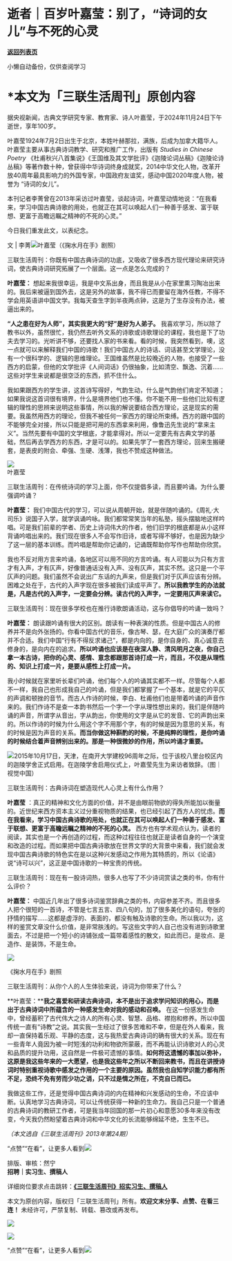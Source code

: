 # 逝者｜百岁叶嘉莹：别了，“诗词的女儿”与不死的心灵

[**返回列表页**](/gzh/三联生活周刊)

小懒自动备份，仅供查阅学习

# ***本文为「三联生活周刊」原创内容**

  
  

据央视新闻，古典文学研究专家、教育家、诗人叶嘉莹，于2024年11月24日下午逝世，享年100岁。

  

叶嘉莹1924年7月2日出生于北京，本姓叶赫那拉，满族，后成为加拿大籍华人。叶嘉莹主要从事古典诗词教学、研究和推广工作，出版有 _Studies in
Chinese Poetry_
《杜甫秋兴八首集说》《王国维及其文学批评》《迦陵论词丛稿》《迦陵论诗丛稿》等著作数十种，曾获得中华诗词终身成就奖，2014中华文化人物，改革开放40周年最具影响力的外国专家，中国政府友谊奖，感动中国2020年度人物，被誉为
“诗词的女儿”。

  

本刊记者李菁曾在2013年采访过叶嘉莹，谈起诗词，叶嘉莹动情地说：“在我看来，学习中国古典诗歌的用处，也就正在其可以唤起人们一种善于感发、富于联想、更富于高瞻远瞩之精神的不死的心灵。”

  

今日我们重发此文，以表纪念。

  
  
文 | 李菁![](https://mmbiz.qpic.cn/mmbiz_png/c2Sib3Mp7pONq2xOMqlEmkv40N4RXJxDaXpjjmj0ZeFrZia9xubRuZhyvTPtjIO2Niaf71rkjicicjvJUfibic0AzwkRA/640?wx_fmt=png&from;=appmsg)叶嘉莹（《掬水月在手》剧照）

三联生活周刊：你既有中国古典诗词的功底，又吸收了很多西方现代理论来研究诗词，使古典诗词研究拓展了一个层面。这一点是怎么完成的？

**叶嘉莹：**
想起来我很幸运，我是中文系出身，而且我是从小在家里熏习陶冶出来的。我后来被逼到国外去，这是另外的故事，我不得已而要留在海外任教，不得不学会用英语讲中国文学。我每天查生字到半夜两点钟，这是为了生存没有办法，被逼出来的。

**“人之患在好为人师”，其实我更大的“好”是好为人弟子。**
我喜欢学习，所以除了教书以外，虽然很忙，我仍然去听外文系的诗歌或诗歌理论的课程，我也是下了功夫去学习的。光听讲不够，还要找人家的书来看。看的时候，我突然看到，噢，这一点就可以来解释我们中国的诗歌！我们中国古人的诗话、词话甚至文学理论，没有一个很科学的、逻辑的思维理论。王国维虽然是比较晚近的人物，也接受了一些西方的启蒙，但他的文学批评《人间词话》仍很抽象，比如清空、飘逸、沉着……这些对学生来说都是很空泛的东西，抓不住什么。

我如果跟西方的学生讲，这首诗写得好，气韵生动，什么是气韵他们肯定不知道；如果我说这首词很有境界，什么是境界他们也不懂。你不能不用一些他们比较有逻辑的理性的思辨来说明这些事情，所以我的解说要结合西方理论，这是现实的需要。我虽然用西方的理论，但我不被任何一家西方的理论所束缚。西方的跟中国的不能够完全对接，所以只能是把可用的东西拿来利用，像鲁迅先生说的“拿来主义”。当然先要有中国的文学根底，才能拿得对。所以一定要先有古典文学的基础，然后再去学西方的东西，才是可以的。如果先学了一套西方理论，回来生搬硬套，是表皮的附会、牵强、生硬、浅薄，我也不赞成这种做法。

![](https://mmbiz.qpic.cn/mmbiz_jpg/c2Sib3Mp7pONq2xOMqlEmkv40N4RXJxDajtCXeog0aHxqnlqD83VBRyKMS3QQr8zhVgSiaG530okj79O98l8hb3g/640?wx_fmt=jpeg&from;=appmsg)  
叶嘉莹

三联生活周刊：在传统诗词的学习上面，你不仅提倡多读，而且要吟诵。为什么要强调吟诵？

**叶嘉莹：**
我们中国古代的学习，可以说从周朝开始，就是伴随吟诵的。《周礼·大司乐》说国子入学，就学讽诵吟咏。我们都常常笑当年的私塾，摇头摆脑地这样吟唱。可是我们前辈的学者、历史上诗词伟大的作者，他们旧学的根底都是从小这样背诵吟唱出来的。我们现在很多人不会写作旧诗，或者写得不够好，也是因为缺少了这一层的基本训练。而吟唱是帮助你记诵的，记诵既帮助你写作也帮助你欣赏。

我也不反对用方言来吟诵，各地区可以用不同的方言吟诵。有人可能以为只有方言才有入声，才有仄声，好像普通话没有入声、没有仄声，其实不然。这只是一个平仄声的问题。我们虽然不会说出广东话的九声来，但是我们对于仄声应该有分辨。困难之处在于，古代的入声字现在很多被我们读成平声了。**所以我教学生的办法就是，凡是古代的入声字，一定要会分辨。读古代的入声字，一定要用仄声来读它。**

三联生活周刊：现在很多学校也在推行诗歌朗诵活动，这与你倡导的吟诵一致吗？

**叶嘉莹：**
朗读跟吟诵有很大的区别。朗读有一种表演的性质。但是中国古人的修养并不是向外张扬的。你看中国古代的音乐，像古琴、瑟，在大庭广众的演奏厅都并不合适。我们中国“行有不得反求诸己”，都是内向的，是你自身的、真心诚意去修身的，是向内在的追求。**所以吟诵也应该是在夜深人静、清风明月之夜，你自己拿一本古诗，把你的心灵、感情、意念都跟那首诗打成一片，而且，不仅是从理性的、知识上打成一片，是要从感性上打成一片。**

我小时候就在家里听长辈们吟诵，他们每个人的吟诵其实都不一样。尽管每个人都不一样，我自己也形成我自己的吟诵，但是我们都掌握了一个基本，就是它的平仄的声调和顿挫的音节。而古人作诗的时候，李白、杜甫他们也是带着吟诵的声音作来的。我们作诗不是查一本韵书然后一个字一个字从理性想出来的，我们是伴随吟诵的声音，所谓字从音出，字从韵出，你使用的文字是从它的发音、它的声韵出来的。所以作诗的时候为什么用这个字不用那个字，有的时候是因为意思的关系，有的时候是因为声音的关系。**而当你做这种斟酌的时候，不是纯粹的理性，是你吟诵的时候结合着声音辨别出来的。那是一种很微妙的作用，所以吟诵才重要。**

![](https://mmbiz.qpic.cn/mmbiz_jpg/c2Sib3Mp7pONq2xOMqlEmkv40N4RXJxDaogjvnOGkaS8HtfUBYew6uTPg5pFp57O2zrBqzzSDKiblXR8h6UgS3Tg/640?wx_fmt=jpeg&from;=appmsg)2015年10月17日，天津，在南开大学建校96周年之际，位于该校八里台校区内的迦陵学舍正式启用。在迦陵学舍启用仪式上，叶嘉莹先生为来访者致辞。（图｜视觉中国）

三联生活周刊：古典诗词在塑造现代人心灵上有什么作用？

**叶嘉莹**
：真正的精神和文化方面的价值，并不是由眼前物欲的得失所能加以衡量的。近世纪来西方资本主义过分重视物质的结果，也已经引起了西方人的忧虑。**而在我看来，学习中国古典诗歌的用处，也就正在其可以唤起人们一种善于感发、富于联想、更富于高瞻远瞩之精神的不死的心灵。**
西方也有学术观点认为，读者的阅读，其实也是一个再创造的过程，而这种过程往往也就正是读者自身的一个演变和改造的过程。而如果把中国古典诗歌放在世界文学的大背景中来看，我们就会发现中国古典诗歌的特色实在是以这种兴发感动之作用为其特质的，所以《论语》说“诗可以兴”，这正是中国诗歌的一种宝贵的传统。

三联生活周刊：现在有一股诗词热，很多人也写了不少诗词赏读之类的书，你有什么评价？

**叶嘉莹：**
中国近几年出了很多诗词鉴赏辞典之类的书，内容参差不齐。而且很多人把个很短的一首诗，不管是七言五言、四八句的，加了很多美化的语句，夸张的抒情的描写……这都是虚浮的、表面的，都没有触及诗歌的生命。所以我以为，这样的鉴赏文章没什么价值，是非常肤浅的。写这些文字的人自己也没有进到诗歌里面去，不过是把一个短小的诗铺张成一篇带着感性的散文，如此而已，是妆点、是造作、是装饰，不是生命。

![](https://mmbiz.qpic.cn/mmbiz_png/c2Sib3Mp7pONq2xOMqlEmkv40N4RXJxDaw5mnRtsFKXe7wvVLPUTbhW8FUVrkBO52bB5Wn3CwyXsdpIiaytUhPvw/640?wx_fmt=png&from;=appmsg)

《掬水月在手》剧照

三联生活周刊：从你个人的人生体验来说，诗词为你带来了什么？

**叶嘉莹：****我之喜爱和研读古典诗词，本不是出于追求学问知识的用心，而是出于古典诗词中所蕴含的一种感发生命对我的感动和召唤。**
在这一份感发生命中，曾经蓄积了古代伟大之诗人的所有心灵、智慧、品格、襟抱和修养。所以中国传统一直有“诗教”之说。其实我一生经过了很多苦难和不幸，但是在外人看来，我却一直保持着乐观、平静的态度，这与我热爱古典诗词的确有很大的关系。现在有一些青年人竟因为被一时短浅的功利和物欲所蒙蔽，而不再能认识诗歌对人的心灵和品质的提升功用，这自然是一件极可遗憾的事情。**如何将这遗憾的事加以弥补，这原是我这些年来的一大愿望，也是我这些年之所以不断回来教书，而且在讲授诗词时特别重视诗歌中感发之作用的一个主要的原因。虽然我也自知学识能力都有所不足，恐终不免有劳而少功之诮，只不过是情之所在，不克自已而已。**

我做这些工作，还是觉得中国古典诗词的内在精神和兴发感动的生命，不应该中断。认真地学习古典诗词，可以让传统获得一种新的生命力。我自己只是一个普通的古典诗词的教研工作者，可是我当年回国的那一片初心和意愿30多年来没有改变，今天我仍然盼望着古典诗词和中华文化的长流能够绵延不绝，生生不已。

 _（本文选自《三联生活周刊》2013年第24期）_  

“点赞”“在看”，让更多人看到![](https://mmbiz.qpic.cn/mmbiz_gif/c2Sib3Mp7pON9hkSZwdTibRHNZSMPyiapUCHJwlyoZVBC3SfmPmF0VKjkm3NiaToQloHFJ6icyicqZnqgXp6pSQJt5gg/640?wx_fmt=gif&from;=appmsg&wxfrom;=5&wx;_lazy=1&tp;=wxpic)  
  
  
  
  
  
排版、审核：然宁  
**招聘｜实习生、撰稿人**  

详细岗位要求点击跳转：[**《三联生活周刊》招实习生、撰稿人**](http://mp.weixin.qq.com/s?__biz=MTc5MTU3NTYyMQ==&mid=2651136871&idx=3&sn=f1c0777fe9d31881e5dfca68ebc2937f&chksm=5907324d6e70bb5b3546dfe1c7b31b5fe05664bebbf36356ba9a1a352e0678444cad62875ad4&scene=21#wechat_redirect)

本文为原创内容，版权归「三联生活周刊」所有。**欢迎文末分享、点赞、在看三连！** 未经许可，严禁复制、转载、篡改或再发布。  

![](https://mmbiz.qpic.cn/sz_mmbiz_png/Gg7Qtoh7Aic9ZTmAdCc80b4nD7xicgPt86k1kgpU51hWCHjV92ryhVW35PLCvLhxLw9XDhXjgeDyZhHSx5EbRcfg/640?wx_fmt=other&wxfrom;=5&wx;_lazy=1&wx;_co=1&retryload;=2&tp;=webp)

  
[![](https://mmbiz.qpic.cn/mmbiz_jpg/c2Sib3Mp7pONuwrdetOsWUZLdDE1J39mLibBBe0vPzCKS1topq8p9JgG9O86KDCNS3SZl7Paa1d80gvHIBg9C0cw/640?wx_fmt=jpeg&from;=appmsg&wxfrom;=5&wx;_lazy=1&wx;_co=1&tp;=wxpic)]()  
  
“点赞”“在看”，让更多人看到![](https://mmbiz.qpic.cn/mmbiz_gif/c2Sib3Mp7pON9hkSZwdTibRHNZSMPyiapUCHJwlyoZVBC3SfmPmF0VKjkm3NiaToQloHFJ6icyicqZnqgXp6pSQJt5gg/640?wx_fmt=gif&from;=appmsg&wxfrom;=5&wx;_lazy=1&tp;=wxpic)

